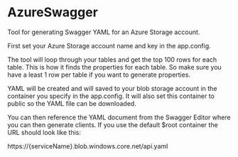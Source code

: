 # AzureSwagger
Tool for generating Swagger YAML for an Azure Storage account.

First set your Azure Storage account name and key in the app.config.

The tool will loop through your tables and get the top 100 rows for each table. This is how it finds the properties for each table. So make sure you have a least 1 row per table if you want to generate properties.

YAML will be created and will saved to your blob storage account in the container you specify in the app.config. It will also set this container to public so the YAML file can be downloaded.

You can then reference the YAML document from the Swagger Editor where you can then generate clients. If you use the default $root container the URL should look like this:

https://{serviceName}.blob.windows.core.net/api.yaml
